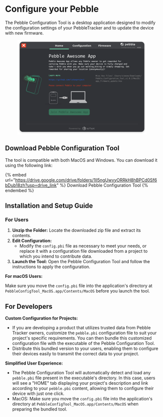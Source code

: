# Configure your Pebble

The Pebble Configuration Tool is a desktop application designed to modify the configuration settings of your PebbleTracker and to update the device with new firmware.

<figure><img src="../../../.gitbook/assets/image (88).png" alt=""><figcaption></figcaption></figure>

## Download Pebble Configuration Tool

The tool is compatible with both MacOS and Windows. You can download it using the following link:

{% embed url="https://drive.google.com/drive/folders/1ll5ngUwvyORRkH8hBPCd0Sf6bDub18zh?usp=drive_link" %}
Download Pebble Configuration Tool
{% endembed %}

## **Installation and Setup Guide**

### **For Users**

1. **Unzip the Folder:** Locate the downloaded zip file and extract its contents.
2. **Edit Configuration:**
   * Modify the `config.pbi` file as necessary to meet your needs, or replace it with a configuration file downloaded from a project to which you intend to contribute data.
3. **Launch the Tool:** Open the Pebble Configuration Tool and follow the instructions to apply the configuration.

**For macOS Users:**

Make sure you move the `config.pbi` file into the application's directory at `PebbleConfigTool_MacOS.app/Contents/MacOS` before you launch the tool.

## **For Developers**

**Custom Configuration for Projects:**

* If you are developing a product that utilizes trusted data from Pebble Tracker owners, customize the `pebble.pbi` configuration file to suit your project's specific requirements. You can then bundle this customized configuration file with the executable of the Pebble Configuration Tool.
* Distribute this bundled version to your users, enabling them to configure their devices easily to transmit the correct data to your project.

**Simplified User Experience:**

* The Pebble Configuration Tool will automatically detect and load any `pebble.pbi` file present in the executable's directory. In this case, users will see a "HOME" tab displaying your project's description and link according to your `pebble.pbi` content, allowing them to configure their device with just one click.
* MacOS: Make sure you move the `config.pbi` file into the application's directory at `PebbleConfigTool_MacOS.app/Contents/MacOS` when preparing the bundled tool.
